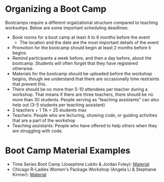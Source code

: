 # Organizing a Boot Camp

Bootcamps require a different orgaizational structure compared to teaching worksohps. Below are some important scheduling deadlines:

* Book rooms for a boot camp at least 4 to 6 months before the event
  * The location and the date are the most important details of the event
*	Promotion for the bootcamp should begin at least 2 months before it begins
*	Remind participants a week before, and then a day before, about the bootcamp. Students will often forget that they have registered otherwise.
*	Materials for the bootcamp should be uploaded before the workshop begins, though we understand that there are occasionally time restraints that prevent this.
*	There should be no more than 5-10 attendees per teacher during a workshop. That means if there are three teachers, there should be no more than 30 students. People serving as “teaching assistants” can also help out (3-5 students per teaching assistant)
  * 2 teachers + 1 TA = 25 students max
  * Teachers: People who are lecturing, showing code, or guiding activities that are a part of the workshop
  * Teaching assistants: People who have offered to help others when they are struggling with code.

# Boot Camp Material Examples

* Time Series Boot Camp (Josephine Lukito & Jordan Foley): [Material](https://github.com/jlukito/timeseries-bootcamp)
* Chicago R-Ladies Women's Package Workshop (Angela Li & Stephanie Kirmer): [Material](https://github.com/forwards/workshops/tree/master/Chicago2019)
